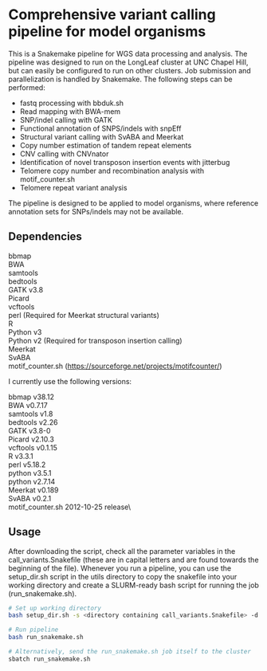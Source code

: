 # Comprehensive variant calling pipeline for model organisms

This is a Snakemake pipeline for WGS data processing and analysis. The pipeline was designed to run on the LongLeaf cluster at UNC Chapel Hill, but can easily be configured to run on other clusters. Job submission and parallelization is handled by Snakemake. The following steps can be performed:

* fastq processing with bbduk.sh
* Read mapping with BWA-mem
* SNP/indel calling with GATK
* Functional annotation of SNPS/indels with snpEff
* Structural variant calling with SvABA and Meerkat
* Copy number estimation of tandem repeat elements
* CNV calling with CNVnator
* Identification of novel transposon insertion events with jitterbug
* Telomere copy number and recombination analysis with motif_counter.sh
* Telomere repeat variant analysis

The pipeline is designed to be applied to model organisms, where reference annotation sets for SNPs/indels may not be available.

## Dependencies

bbmap\
BWA\
samtools\
bedtools\
GATK v3.8\
Picard\
vcftools\
perl (Required for Meerkat structural variants)\
R\
Python v3\
Python v2 (Required for transposon insertion calling)\
Meerkat\
SvABA\
motif_counter.sh (https://sourceforge.net/projects/motifcounter/)

I currently use the following versions:

bbmap v38.12\
BWA v0.7.17\
samtools v1.8\
bedtools v2.26\
GATK v3.8-0\
Picard v2.10.3\
vcftools v0.1.15\
R v3.3.1\
perl v5.18.2\
python v3.5.1\
python v2.7.14\
Meerkat v0.189\
SvABA v0.2.1\
motif_counter.sh 2012-10-25 release\

## Usage

After downloading the script, check all the parameter variables in the call_variants.Snakefile (these are in capital letters and are found towards the beginning of the file). Whenever you run a pipeline, you can use the setup_dir.sh script in the utils directory to copy the snakefile into your working directory and create a SLURM-ready bash script for running the job (run_snakemake.sh).

```bash
# Set up working directory
bash setup_dir.sh -s <directory containing call_variants.Snakefile> -d <working directory (default: current directory)>

# Run pipeline
bash run_snakemake.sh

# Alternatively, send the run_snakemake.sh job itself to the cluster
sbatch run_snakemake.sh
```